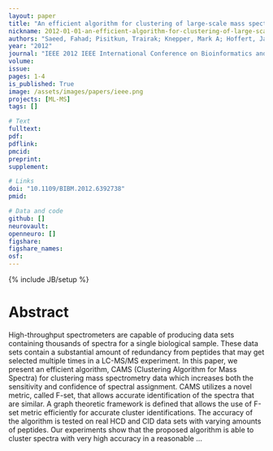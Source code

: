 ```yaml
---
layout: paper
title: "An efficient algorithm for clustering of large-scale mass spectrometry data"
nickname: 2012-01-01-an-efficient-algorithm-for-clustering-of-large-scale-mass-spectrometry-data
authors: "Saeed, Fahad; Pisitkun, Trairak; Knepper, Mark A; Hoffert, Jason D; "
year: "2012"
journal: "IEEE 2012 IEEE International Conference on Bioinformatics and Biomedicine"
volume: 
issue:
pages: 1-4
is_published: True
image: /assets/images/papers/ieee.png
projects: [ML-MS]
tags: []

# Text
fulltext:
pdf:
pdflink:
pmcid:
preprint: 
supplement:

# Links
doi: "10.1109/BIBM.2012.6392738"
pmid:

# Data and code
github: []
neurovault:
openneuro: []
figshare:
figshare_names:
osf:
---
```

{% include JB/setup %}

# Abstract

High-throughput spectrometers are capable of producing data sets containing thousands of spectra for a single biological sample. These data sets contain a substantial amount of redundancy from peptides that may get selected multiple times in a LC-MS/MS experiment. In this paper, we present an efficient algorithm, CAMS (Clustering Algorithm for Mass Spectra) for clustering mass spectrometry data which increases both the sensitivity and confidence of spectral assignment. CAMS utilizes a novel metric, called F-set, that allows accurate identification of the spectra that are similar. A graph theoretic framework is defined that allows the use of F-set metric efficiently for accurate cluster identifications. The accuracy of the algorithm is tested on real HCD and CID data sets with varying amounts of peptides. Our experiments show that the proposed algorithm is able to cluster spectra with very high accuracy in a reasonable …
